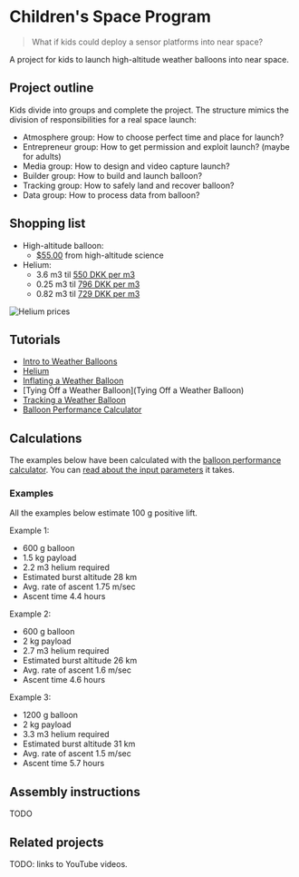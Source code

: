 # Children's Space Program

> What if kids could deploy a sensor platforms into near space?

A project for kids to launch high-altitude weather balloons into near space.

## Project outline

Kids divide into groups and complete the project. The structure mimics the division of responsibilities for a real space launch:

* Atmosphere group: How to choose perfect time and place for launch?
* Entrepreneur group: How to get permission and exploit launch? (maybe for adults)
* Media group: How to design and video capture launch?
* Builder group: How to build and launch balloon?
* Tracking group: How to safely land and recover balloon?
* Data group: How to process data from balloon?


## Shopping list

* High-altitude balloon:
    * [$55.00](http://www.highaltitudescience.com/products/600-g-near-space-balloon) from high-altitude science
* Helium:
    * 3.6 m3 til [550 DKK per m3](http://www.pegani.dk/dk/product/helium/ballongas-20-l.aspx)
    * 0.25 m3 til [796 DKK per m3](http://www.mintemafest.dk/Info/Ballongas/Heliumgas_uden_Balloner/Lille_Helium_Gas_Cylinder_uden_Balloner_-_Single.html)
    * 0.82 m3 til [729 DKK per m3](http://www.mintemafest.dk/Info/Ballongas/Heliumgas_uden_Balloner/Stor_Helium_Gas_Cylinder_uden_Balloner_-_Pakke_med_2.html)


![Helium prices](http://www.weldingandgasestoday.org/wp-content/uploads/2012/04/helium_prices.png)

## Tutorials

* [Intro to Weather Balloons](http://www.highaltitudescience.com/pages/intro-to-weather-balloons)
* [Helium](http://www.highaltitudescience.com/pages/helium)
* [Inflating a Weather Balloon](http://www.highaltitudescience.com/pages/how-to-inflate-a-weather-balloon)
* [Tying Off a Weather Balloon](Tying Off a Weather Balloon)
* [Tracking a Weather Balloon](http://www.highaltitudescience.com/pages/tracking-a-weather-balloon)
* [Balloon Performance Calculator](http://www.highaltitudescience.com/pages/balloon-performance-calculator)

## Calculations

The examples below have been calculated with the [balloon performance calculator](http://tools.highaltitudescience.com/). You can [read about the input parameters](http://www.highaltitudescience.com/pages/balloon-performance-calculator) it takes.

### Examples

All the examples below estimate 100 g positive lift.

Example 1:
* 600 g balloon
* 1.5 kg payload
* 2.2 m3 helium required
* Estimated burst altitude 28 km
* Avg. rate of ascent 1.75 m/sec
* Ascent time 4.4 hours

Example 2:
* 600 g balloon
* 2 kg payload
* 2.7 m3 helium required
* Estimated burst altitude 26 km
* Avg. rate of ascent 1.6 m/sec
* Ascent time 4.6 hours

Example 3:
* 1200 g balloon
* 2 kg payload
* 3.3 m3 helium required
* Estimated burst altitude 31 km
* Avg. rate of ascent 1.5 m/sec
* Ascent time 5.7 hours



## Assembly instructions

TODO

## Related projects

TODO: links to YouTube videos.

